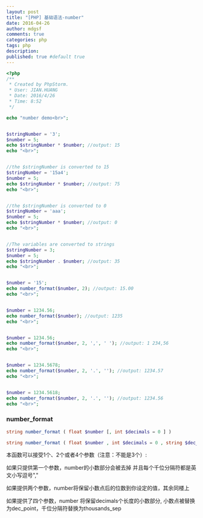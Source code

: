 ```yaml
---
layout: post
title: "[PHP] 基础语法-number"
date: 2016-04-26
author: mdgsf
comments: true
categories: php
tags: php
description:
published: true #default true
---
```


```php
<?php
/**
 * Created by PhpStorm.
 * User: JIAN.HUANG
 * Date: 2016/4/26
 * Time: 8:52
 */

echo "number demo<br>";


$stringNumber = '3';
$number = 5;
echo $stringNumber * $number; //output: 15
echo "<br>";


//the $stringNumber is converted to 15
$stringNumber = '15a4';
$number = 5;
echo $stringNumber * $number; //output: 75
echo "<br>";


//the $stringNumber is converted to 0
$stringNumber = 'aaa';
$number = 5;
echo $stringNumber * $number; //output: 0
echo "<br>";


//The variables are converted to strings
$stringNumber = 3;
$number = 5;
echo $stringNumber . $number; //output: 35
echo "<br>";


$number = '15';
echo number_format($number, 2); //output: 15.00
echo "<br>";


$number = 1234.56;
echo number_format($number); //output: 1235
echo "<br>";


$number = 1234.56;
echo number_format($number, 2, ',', ' '); //output: 1 234,56
echo "<br>";


$number = 1234.5678;
echo number_format($number, 2, '.', ''); //output: 1234.57
echo "<br>";


$number = 1234.5618;
echo number_format($number, 2, '.', ''); //output: 1234.56
echo "<br>";

```


### number_format

```php
string number_format ( float $number [, int $decimals = 0 ] )
```

```php
string number_format ( float $number , int $decimals = 0 , string $dec_point = "." , string $thousands_sep = "," )
```


本函数可以接受1个、2个或者4个参数（注意：不能是3个）:

如果只提供第一个参数，number的小数部分会被去掉 并且每个千位分隔符都是英文小写逗号","

如果提供两个参数，number将保留小数点后的位数到你设定的值，其余同楼上

如果提供了四个参数，number 将保留decimals个长度的小数部分, 小数点被替换为dec_point，千位分隔符替换为thousands_sep
